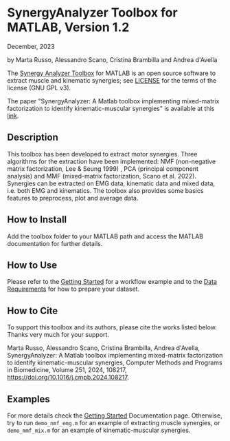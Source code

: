 # SynergyAnalyzer Toolbox for MATLAB, Version 1.2

December, 2023 

by Marta Russo, Alessandro Scano, Cristina Brambilla and Andrea d'Avella

The [Synergy Analyzer Toolbox](https://github.com/SynergyAnalyzer/SynergyAnalyzerToolbox.git) for MATLAB is an open source software to extract muscle and kinematic synergies; see [LICENSE](https://github.com/SynergyAnalyzer/SynergyAnalyzerToolbox/blob/main/LICENSE) for the terms of the license (GNU GPL v3).

The paper "SynergyAnalyzer: A Matlab toolbox implementing mixed-matrix factorization to identify kinematic-muscular synergies" is available at this [link](https://doi.org/10.1016/j.cmpb.2024.108217).

## Description

This toolbox has been developed to extract motor synergies. Three algorithms for the extraction have been implemented: NMF (non-negative matrix factorization, Lee & Seung 1999) , PCA (principal component analysis) and MMF (mixed-matrix factorization, Scano et al. 2022). Synergies can be extracted on EMG data, kinematic data and mixed data, i.e. both EMG and kinematics.
The toolbox also provides some basics features to preprocess, plot and average data.

## How to Install
Add the toolbox folder to your MATLAB path and access the MATLAB documentation for further details.

## How to Use
Please refer to the [Getting Started](https://github.com/SynergyAnalyzer/SynergyAnalyzerToolbox/blob/main/GETTINGSTARTED.md#getting-started) for a workflow example and to the [Data Requirements](https://github.com/SynergyAnalyzer/SynergyAnalyzerToolbox/blob/main/DATAREQUIREMENTS.md#data-requirements) for how to prepare your dataset.  

## How to Cite
To support this toolbox and its authors, please cite the works listed below. Thanks very much for your support.

Marta Russo, Alessandro Scano, Cristina Brambilla, Andrea d'Avella,
SynergyAnalyzer: A Matlab toolbox implementing mixed-matrix factorization to identify kinematic-muscular synergies,
Computer Methods and Programs in Biomedicine, Volume 251, 2024, 108217, https://doi.org/10.1016/j.cmpb.2024.108217.

## Examples
For more details check the [Getting Started](https://github.com/SynergyAnalyzer/SynergyAnalyzerToolbox/blob/main/GETTINGSTARTED.md#getting-started) Documentation page. 
Otherwise, try to run ```demo_nmf_emg.m``` for an example of extracting muscle synergies, or ```demo_mmf_mix.m``` for an example of kinematic-muscular synergies.
